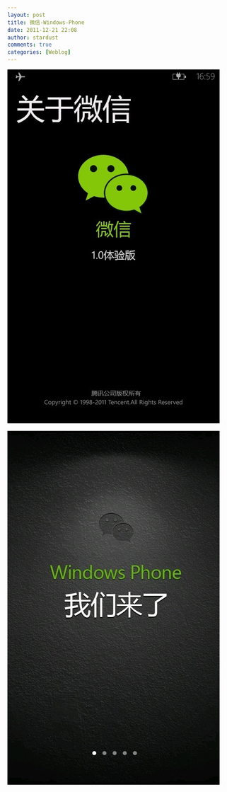 ```yaml
---
layout: post
title: 微信-Windows-Phone
date: 2011-12-21 22:08
author: stardust
comments: true
categories: [Weblog]
---
```

<a href="/wp-content/uploads/2011/12/tumblr_lwjze3xn1q1qktd12o1_1280.jpg"><img src="/wp-content/uploads/2011/12/tumblr_lwjze3xn1q1qktd12o1_1280.jpg" alt="tumblr_lwjze3xn1q1qktd12o1_1280" width="480" height="800" class="alignnone size-full wp-image-10410" /></a>

<a href="/wp-content/uploads/2011/12/tumblr_lwjze3xn1q1qktd12o2_1280.jpg"><img src="/wp-content/uploads/2011/12/tumblr_lwjze3xn1q1qktd12o2_1280.jpg" alt="tumblr_lwjze3xn1q1qktd12o2_1280" width="480" height="800" class="alignnone size-large wp-image-10411" /></a>
